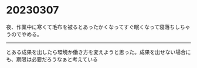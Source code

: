 # 20230307

夜、作業中に寒くて毛布を被るとあったかくなってすぐ眠くなって寝落ちしちゃうのでやめる。

---

とある成果を出したら環境か働き方を変えようと思った。成果を出せない場合にも、期限は必要だろうなぁと考えている